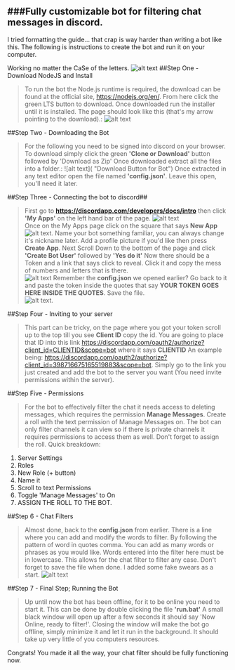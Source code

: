 ###Fully customizable bot for filtering chat messages in discord.
---
I tried formatting the guide... that crap is way harder than writing a bot like this.
The following is instructions to create the bot and run it on your computer.

Working no matter the CaSe of the letters. ![alt text](https://i.gyazo.com/129730dce300d3cc29e15e54f199f4e2.gif "Working")
##Step One - Download NodeJS and Install
> To run the bot the Node.js runtime is required, the download can be found at the official site, https://nodejs.org/en/. From here click the green LTS button to download. Once downloaded run the installer until it is installed. The page should look like this (that's my arrow pointing to the download).:
![alt text](https://github.com/sapblatt11/Chat-Filter-Bot/blob/master/guide/node.jpg?raw=true "Node.js Download Page")


##Step Two - Downloading the Bot
> For the following you need to be signed into discord on your browser. To download simply click the green **'Clone or Download'** button followed by 'Download as Zip' Once downloaded extract all the files into a folder.:
![alt text]( "Download Button for Bot")
> Once extracted in any text editor open the file named **'config.json'**. Leave this open, you'll need it later.

##Step Three - Connecting the bot to discord##
> First go to **https://discordapp.com/developers/docs/intro** then click **'My Apps'** on the left hand bar of the page. ![alt text](https://github.com/sapblatt11/Chat-Filter-Bot/blob/master/guide/My%20Apps.png?raw=true "My Apps")   
Once on the My Apps page click on the square that says **New App** ![alt text](https://github.com/sapblatt11/Chat-Filter-Bot/blob/master/guide/new.png?raw=true "New App"). Name your bot something familiar, you can always change it's nickname later. Add a profile picture if you'd like then press **Create App**.
> Next Scroll Down to the bottom of the page and click **'Create Bot User'** followed by **'Yes do it'** Now there should be a Token and a link that says click to reveal. Click it and copy the mess of numbers and letters that is there.   
![alt text](https://github.com/sapblatt11/Chat-Filter-Bot/blob/master/guide/find%20token.gif?raw=true "Scroll Down")
>Remember the **config.json** we opened earlier? Go back to it and paste the token inside the quotes that say **YOUR TOKEN GOES HERE INSIDE THE QUOTES**. Save the file.    
![alt text](https://github.com/sapblatt11/Chat-Filter-Bot/blob/master/guide/token.png?raw=true "Paste Here").

##Step Four - Inviting to your server
>This part can be tricky, on the page where you got your token scroll up to the top till you see **Client ID** copy the id. You are going to place that ID into this link https://discordapp.com/oauth2/authorize?client_id=CLIENTID&scope=bot where it says **CLIENTID**
An example being: https://discordapp.com/oauth2/authorize?client_id=398716675165519883&scope=bot.
>Simply go to the link you just created and add the bot to the server you want (You need invite permissions within the server).

##Step Five - Permissions
>For the bot to effectively filter the chat it needs access to deleting messages, which requires the permission **Manage Messages**. Create a roll with the text permission of Manage Messages on. The bot can only filter channels it can view so if there is private channels it requires permissions to access them as well. Don't forget to assign the roll.
Quick breakdown:
1. Server Settings
2. Roles
3. New Role (+ button)
4. Name it
5. Scroll to text Permissions
6. Toggle 'Manage Messages' to On
7. ASSIGN THE ROLL TO THE BOT.

##Step 6 - Chat Filters
>Almost done, back to the **config.json** from earlier. There is a line where you can add and modify the words to filter. By following the pattern of word in quotes comma. You can add as many words or phrases as you would like. Words entered into the filter here must be in lowercase. This allows for the chat filter to filter any case. Don't forget to save the file when done. I added some fake swears as a start. ![alt text](https://github.com/sapblatt11/Chat-Filter-Bot/blob/master/guide/filter.png?raw=true "Filter List")

##Step 7 - Final Step; Running the Bot
>Up until now the bot has been offline, for it to be online you need to start it. This can be done by double clicking the file **'run.bat'** A small black window will open up after a few seconds it should say 'Now Online, ready to filter!'. Closing the window will make the bot go offline, simply minimize it and let it run in the background. It should take up very little of you computers resources.

Congrats! You made it all the way, your chat filter should be fully functioning now.
